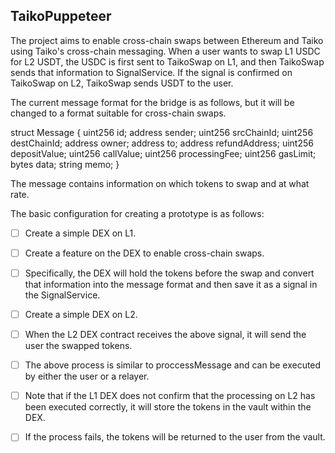 ## TaikoPuppeteer

The project aims to enable cross-chain swaps between Ethereum and Taiko using Taiko's cross-chain messaging. When a user wants to swap L1 USDC for L2 USDT, the USDC is first sent to TaikoSwap on L1, and then TaikoSwap sends that information to SignalService. If the signal is confirmed on TaikoSwap on L2, TaikoSwap sends USDT to the user.


The current message format for the bridge is as follows, but it will be changed to a format suitable for cross-chain swaps.


struct Message {
    uint256 id;
    address sender;
    uint256 srcChainId;
    uint256 destChainId;
    address owner;
    address to;
    address refundAddress;
    uint256 depositValue;
    uint256 callValue;
    uint256 processingFee;
    uint256 gasLimit;
    bytes data;
    string memo;
}


The message contains information on which tokens to swap and at what rate.

The basic configuration for creating a prototype is as follows:

- [ ] Create a simple DEX on L1.
- [ ] Create a feature on the DEX to enable cross-chain swaps.
- [ ] Specifically, the DEX will hold the tokens before the swap and convert that information into the message format and then save it as a signal in the SignalService.
- [ ] Create a simple DEX on L2.
- [ ] When the L2 DEX contract receives the above signal, it will send the user the swapped tokens.
- [ ] The above process is similar to proccessMessage and can be executed by either the user or a relayer.
- [ ] Note that if the L1 DEX does not confirm that the processing on L2 has been executed correctly, it will store the tokens in the vault within the DEX.
- [ ] If the process fails, the tokens will be returned to the user from the vault.

